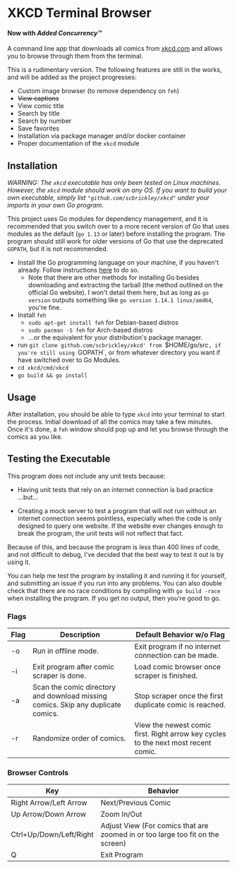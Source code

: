 # XKCD Terminal Browser
#### Now with ***Added Concurrency&#8482;***

A command line app that downloads all comics from [xkcd.com](https://xkcd.com) and allows you to browse through them from the terminal.

This is a rudimentary version. The following features are still in the works, and will be added as the project progresses:

- Custom image browser (to remove dependency on `feh`)
- ~~View captions~~
- View comic title
- Search by title
- Search by number
- Save favorites
- Installation via package manager and/or docker container
- Proper documentation of the `xkcd` module

## Installation

*WARNING: The `xkcd` executable has only been tested on Linux machines. However, the `xkcd` module should work on any OS. If you want to build your own executable, simply list `"github.com/scbrickley/xkcd"` under your imports in your own Go program.*

This project uses Go modules for dependency management, and it is recommended that you switch over to a more recent version of Go that uses modules as the default (`go 1.13` or later) before installing the program. The program should still work for older versions of Go that use the deprecated `GOPATH`, but it is not recommended.

- Install the Go programming language on your machine, if you haven't already. Follow instructions [here](https://golang.org/dl/) to do so.
	- Note that there are other methods for installing Go besides downloading and extracting the tarball (the method outlined on the official Go website). I won't detail them here, but as long as `go version` outputs something like `go version 1.14.1 linux/amd64`, you're fine.
- Install `feh`
	- `sudo apt-get install feh` for Debian-based distros
	- `sudo pacman -S feh` for Arch-based distros
	- ...or the equivalent for your distribution's package manager.
- run `git clone github.com/scbrickley/xkcd' from `$HOME/go/src`, if you're still using `GOPATH`, or from whatever directory you want if have switched over to Go Modules.
- `cd xkcd/cmd/xkcd`
- `go build && go install`

## Usage

After installation, you should be able to type `xkcd` into your terminal to start the process. Initial download of all the comics may take a few minutes. Once it's done, a `feh` window should pop up and let you browse through the comics as you like.

## Testing the Executable

This program does not include any unit tests because: 

- Having unit tests that rely on an internet connection is bad practice
...but...

- Creating a mock server to test a program that will not run without an internet connection seems pointless, especially when the code is only designed to query one website. If the website ever changes enough to break the program, the unit tests will not reflect that fact.

Because of this, and because the program is less than 400 lines of code, and not difficult to debug, I've decided that the best way to test it out is by using it.

You can help me test the program by installing it and running it for yourself, and submitting an issue if you run into any problems. You can also double check that there are no race conditions by compiling with `go build -race` when installing the program. If you get no output, then you're good to go.

### Flags
| Flag | Description | Default Behavior w/o Flag |
|------|-------------|---------|
| -o | Run in offline mode. | Exit program if no internet connection can be made. |
| -i | Exit program after comic scraper is done. | Load comic browser once scraper is finished. |
| -a | Scan the comic directory and download missing comics. Skip any duplicate comics. | Stop scraper once the first duplicate comic is reached. |
| -r | Randomize order of comics. | View the newest comic first. Right arrow key cycles to the next most recent comic. |

### Browser Controls

| Key | Behavior |
|-----|----------|
| Right Arrow/Left Arrow | Next/Previous Comic |
| Up Arrow/Down Arrow | Zoom In/Out |
| Ctrl+Up/Down/Left/Right | Adjust View (For comics that are zoomed in or too large too fit on the screen) |
| Q | Exit Program |
